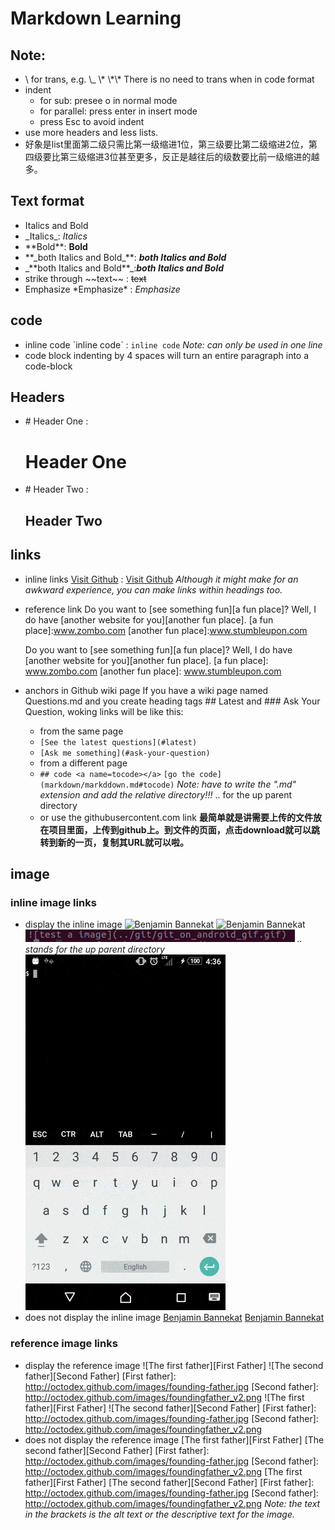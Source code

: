 # Markdown Learning
## Note: 
* \ for trans, e.g. \\_ \\\*   \\\*\\* 
There is no need to trans when in code format
* indent
    * for sub: presee o in normal mode
    * for parallel: press enter in insert mode
    * press Esc to avoid indent
* use more headers and less lists.
* 好象是list里面第二级只需比第一级缩进1位，第三级要比第二级缩进2位，第四级要比第三级缩进3位甚至更多，反正是越往后的级数要比前一级缩进的越多。
##  Text format  
* Italics and Bold  
 * \_Italics\_: _Italics_
 * \*\*Bold\*\*: **Bold**
 * \*\*\_both Italics and Bold\_\*\*: **_both Italics and Bold_**
 * \_\*\*both Italics and Bold\*\*\_:_**both Italics and Bold**_
* strike through
     \~\~text\~\~ : ~~text~~
* Emphasize
    \*Emphasize\* : *Emphasize*
## code <a name=tocode></a>
* inline code
       \`inline code\` : `inline code`
       _*Note: can only be used in one line*_
* code block 
         indenting by 4 spaces will turn an entire paragraph into a code-block
## Headers
* \# Header One : 
    # Header One
* \# Header Two :
    ## Header Two
## links<a name="links"></a>
* inline links
          [Visit Github](www.github.com) :
    [Visit Github](www.github.com)
     _Although it might make for an awkward experience, you can make links within headings too._
* reference link
           Do you want to [see something fun][a fun place]?
           Well, I do have [another website for you][another fun place].
             [a fun place]:www.zombo.com
             [another fun place]:www.stumbleupon.com

  Do you want to [see something fun][a fun place]?
  Well, I do have [another website for you][another fun place].
  [a fun place]: www.zombo.com
  [another fun place]: www.stumbleupon.com
* anchors in Github wiki page
    If you have a wiki page named Questions.md and you create heading tags ## Latest and ### Ask Your Question, woking links will be like this:
    * from the same page
	 * `[See the latest questions](#latest)`
	 * `[Ask me something](#ask-your-question)`
    * from a different page
     * `## code <a name=tocode></a>`
       `[go the code](markdown/markddown.md#tocode)` 
       _*Note: have to write the ".md" extension and add the relative directory!!!*_
                .. for the up parent directory
    * or use the githubusercontent.com link
        **最简单就是讲需要上传的文件放在项目里面，上传到github上。到文件的页面，点击download就可以跳转到新的一页，复制其URL就可以啦。**
## image
### inline image links
   * display the inline image
              ![Benjamin Bannekat](https://octodex.github.com/images/bannekat.png)
        ![Benjamin Bannekat](https://octodex.github.com/images/bannekat.png)
        ![test a image](standfor_parent.png)
        *.. stands for the up parent directory*
        ![test a image](../git/git_on_android_gif.gif)
   * does not display the inline image
              [Benjamin Bannekat](https://octodex.github.com/images/bannekat.png)
          [Benjamin Bannekat](https://octodex.github.com/images/bannekat.png)
### reference image links
   * display the reference image
              ![The first father][First Father]
              ![The second father][Second Father]
                  [First father]: http://octodex.github.com/images/founding-father.jpg
                  [Second father]: http://octodex.github.com/images/foundingfather_v2.png
![The first father][First Father]
![The second father][Second Father]
[First father]: http://octodex.github.com/images/founding-father.jpg
[Second father]: http://octodex.github.com/images/foundingfather_v2.png
   *  does not display the reference image
              [The first father][First Father]
              [The second father][Second Father]
                  [First father]: http://octodex.github.com/images/founding-father.jpg
                  [Second father]: http://octodex.github.com/images/foundingfather_v2.png
   [The first father][First Father]
   [The second father][Second Father]
   [First father]: http://octodex.github.com/images/founding-father.jpg
   [Second father]: http://octodex.github.com/images/foundingfather_v2.png
   *Note: the text in the brackets is the alt text or the descriptive text for the image.*

